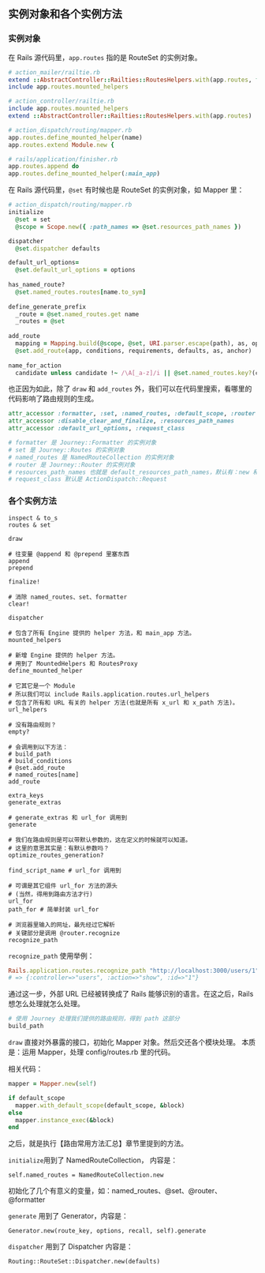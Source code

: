 ## 实例对象和各个实例方法

### 实例对象

在 Rails 源代码里，`app.routes` 指的是 RouteSet 的实例对象。

```ruby
# action_mailer/railtie.rb
extend ::AbstractController::Railties::RoutesHelpers.with(app.routes, false)
include app.routes.mounted_helpers

# action_controller/railtie.rb
include app.routes.mounted_helpers
extend ::AbstractController::Railties::RoutesHelpers.with(app.routes)

# action_dispatch/routing/mapper.rb
app.routes.define_mounted_helper(name)
app.routes.extend Module.new {

# rails/application/finisher.rb
app.routes.append do
app.routes.define_mounted_helper(:main_app)
```

在 Rails 源代码里，`@set` 有时候也是 RouteSet 的实例对象，如 Mapper 里：

```ruby
# action_dispatch/routing/mapper.rb
initialize
  @set = set
  @scope = Scope.new({ :path_names => @set.resources_path_names })

dispatcher
  @set.dispatcher defaults

default_url_options=
  @set.default_url_options = options
  
has_named_route?
  @set.named_routes.routes[name.to_sym]
  
define_generate_prefix
  _route = @set.named_routes.get name
  _routes = @set
  
add_route
  mapping = Mapping.build(@scope, @set, URI.parser.escape(path), as, options)
  @set.add_route(app, conditions, requirements, defaults, as, anchor)
  
name_for_action
  candidate unless candidate !~ /\A[_a-z]/i || @set.named_routes.key?(candidate)
```

也正因为如此，除了 `draw` 和 `add_routes` 外，我们可以在代码里搜索，看哪里的代码影响了路由规则的生成。

```ruby
attr_accessor :formatter, :set, :named_routes, :default_scope, :router
attr_accessor :disable_clear_and_finalize, :resources_path_names
attr_accessor :default_url_options, :request_class

# formatter 是 Journey::Formatter 的实例对象
# set 是 Journey::Routes 的实例对象
# named_routes 是 NamedRouteCollection 的实例对象
# router 是 Journey::Router 的实例对象
# resources_path_names 也就是 default_resources_path_names，默认有：new 和 edit
# request_class 默认是 ActionDispatch::Request
```

### 各个实例方法

```
inspect & to_s
routes & set

draw

# 往变量 @append 和 @prepend 里塞东西
append
prepend

finalize!

# 消除 named_routes、set、formatter
clear!

dispatcher

# 包含了所有 Engine 提供的 helper 方法，和 main_app 方法。
mounted_helpers

# 新增 Engine 提供的 helper 方法。
# 用到了 MountedHelpers 和 RoutesProxy
define_mounted_helper

# 它其它是一个 Module
# 所以我们可以 include Rails.application.routes.url_helpers
# 包含了所有和 URL 有关的 helper 方法(也就是所有 x_url 和 x_path 方法)。
url_helpers

# 没有路由规则？
empty?

# 会调用到以下方法：
# build_path
# build_conditions
# @set.add_route
# named_routes[name]
add_route

extra_keys
generate_extras

# generate_extras 和 url_for 调用到
generate

# 我们在路由规则是可以带默认参数的，这在定义的时候就可以知道。
# 这里的意思其实是：有默认参数吗？
optimize_routes_generation?

find_script_name # url_for 调用到

# 可谓是其它组件 url_for 方法的源头
# (当然，得用到路由方法才行)
url_for
path_for # 简单封装 url_for

# 浏览器里输入的网址，最先经过它解析
# 关键部分是调用 @router.recognize
recognize_path
```

`recognize_path` 使用举例：

```ruby
Rails.application.routes.recognize_path "http://localhost:3000/users/1"
# => {:controller=>"users", :action=>"show", :id=>"1"}
```

通过这一步，外部 URL 已经被转换成了 Rails 能够识别的语言。在这之后，Rails 想怎么处理就怎么处理。

```ruby
# 使用 Journey 处理我们提供的路由规则，得到 path 这部分
build_path
```

`draw` 直接对外暴露的接口，初始化 Mapper 对象。然后交还各个模块处理。
本质是：运用 Mapper，处理 config/routes.rb 里的代码。

相关代码：

```ruby
mapper = Mapper.new(self)

if default_scope
  mapper.with_default_scope(default_scope, &block)
else
  mapper.instance_exec(&block)
end
```

之后，就是执行【路由常用方法汇总】章节里提到的方法。

`initialize`用到了 NamedRouteCollection， 内容是：

```
self.named_routes = NamedRouteCollection.new
```

初始化了几个有意义的变量，如：named_routes、@set、@router、@formatter

`generate` 用到了 Generator，内容是：

```
Generator.new(route_key, options, recall, self).generate
```

`dispatcher` 用到了 Dispatcher 内容是：

```
Routing::RouteSet::Dispatcher.new(defaults)
```
